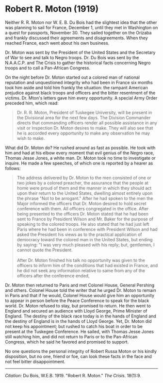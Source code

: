 <!--
title:   Robert R. Moton
author:  Du Bois, W.E.B.
journal: The Crisis
year:    1919
volume:  18
issue:   1
pages:   9
-->
# Robert R. Moton (1919)

Neither R. R. Moton nor W. E. B. Du Bois had the slightest idea that the other was planning to sail for France, December 1, until they met in Washington on a quest for passports, November 30. They sailed together on the Orizaba and frankly discussed their agreements and disagreements. When they reached France, each went about his own business. 

Dr. Moton was sent by the President of the United States and the Secretary of War to see and talk to Negro troops. Dr. Du Bois was sent by the N.A.A.C.P. and <span class="small-caps">The Crisis</span> to gather the historical facts concerning Negro troops and to call a Pan-African Congress. 

On the night before Dr. Moton started out a colored man of national reputation and unquestioned integrity who had been in France six months took him aside and told him frankly the situation: the rampant American prejudice against black troops and officers and the bitter resentment of the victims. Dr. Mton's letters gave him every opportunity. A special Army Order preceded him, which read: 

> Dr. R. R. Moton, President of Tuskegee University, will be present in the Divisional area for the next few days. The Division Commander directs that commanding officers render all possible assistance in any visit or inspection Dr. Moton desires to make. They will also see that he is accorded every opportunity to make any observation he may wish to make. 

What did Dr. Moton do? He rushed around as fast as possible. He took with him and had at his elbow every moment that evil genius of the Negro race, Thomas Jesse Jones, a white man. Dr. Moton took no time to investigate or inquire. He made a few speeches, of which one is reported by a hearer as follows: 

> The address delivered by Dr. Moton to the men consisted of one or two jokes by a colored preacher, the assurance that the people at home were proud of them and the manner in which they should act upon their return to the United States, dwelling almost entirely upon the phrase "Not to be arrogant." After he had spoken to the men the Major informed the officers that Dr. Moton desired to hold secret conference with them.  All officers congregated in the office. After being presented to the officers Dr. Moton stated that he had been sent to France by President Wilson and Mr. Baker for the purpose of speaking to the colored troops. He also stated that he had just left Paris where he had been in conference with President Wilson and had asked the President his views as to the practical application of democracy toward the colored man in the United States, but ending by saying: "I was very much pleased with his reply; but, gentlemen, I cannot quote the President.     
> &nbsp;     
> After Dr. Moton finished his talk no opportunity was given to the officers to inform him of the conditions that had existed in France, and he did not seek any information relative to same from any of the officers after the conference ended, 

Dr. Moton then returned to Paris and met Colonel House, General Pershing and others. Colonel House told the writer that he urged Dr. Moton to remain in Paris and that if he would, Colonel House would give him an opportunity to appear in person before the Peace Conference to speak for the black world. Dr. Moton refused to stay, but promised to return. He then went to England and secured an audience with Lloyd George, Prime Minister of England. The destiny of the black race today is in the hands of England and the destiny of England is in the hands of Lloyd George. Yet, Dr. Moton did not keep his appointment; but rushed to catch his boat in order to be present at the Tuskegee Conference. He sailed, with Thomas Jesse Jones still watching him, and did not return to Paris or to the Pan-African Congress, which he said he favored and promised to support. 

No one questions the personal integrity of Robert Russa Moton or his kindly disposition, but no one, friend or foe, can look these facts in the face and not feel bitter disappointment.

______________
*Citation:* Du Bois, W.E.B. 1919. "Robert R. Moton." *The Crisis*. 18(1):9.
